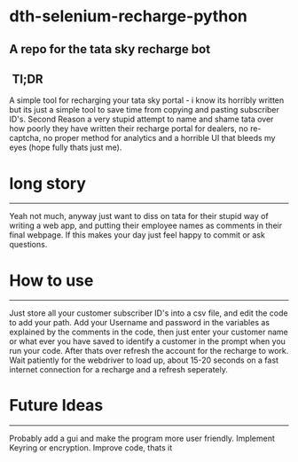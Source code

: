 # dth-selenium-recharge-python
A repo for the tata sky recharge bot
---
 Tl;DR
---
A simple tool for recharging your tata sky portal - i know its horribly written but its just a simple tool to save time from copying and pasting subscriber ID's.
Second Reason a very stupid attempt to name and shame tata over how poorly they have written their recharge portal for dealers, no re-captcha, no proper method for analytics and a horrible UI that bleeds my eyes (hope fully thats just me).

 
# long story
---
Yeah not much, anyway just want to diss on tata for their stupid way of writing a web app, and putting their employee names as comments in their final webpage. If this makes your day just feel happy to commit or ask questions.

# How to use
---
Just store all your customer subscriber ID's into a csv file, and edit the code to add your path. Add your Username and password in the variables as explained by the comments in the code, then just enter your customer name or what ever you have saved to identify a customer in the prompt when you run your code. After thats over refresh the account for the recharge to work. Wait patiently for the webdriver to load up, about 15-20 seconds on a fast internet connection for a recharge and a refresh seperately.

# Future Ideas
---
Probably add a gui and make the program more user friendly. Implement Keyring or encryption.
Improve code, thats it
